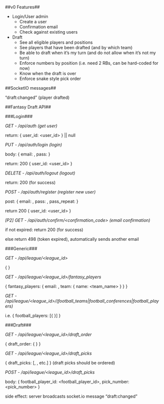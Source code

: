 ##v0 Features##

* Login/User admin
    * Create a user
    * Confirmation email
    * Check against existing users
* Draft
    * See all eligible players and positions
    * See players that have been drafted (and by which team)
    * Be able to draft when it’s my turn (and do not allow when it’s not my turn)
    * Enforce numbers by position (i.e. need 2 RBs, can be hard-coded for now)
    * Know when the draft is over
    * Enforce snake style pick order

##SocketIO messages##

“draft:changed” (player drafted)

##Fantasy Draft API##

###Login###


*GET - /api/auth (get user)*

return: { user_id: <user_id> } || null


*PUT - /api/auth/login (login)*

body: { email: <email>, pass: <pass> }

return: 200 { user_id: <user_id> }


*DELETE - /api/auth/logout (logout)*

return: 200 (for success)


*POST - /api/auth/register (register new user)*

post: { email: <email>, pass: <pass>, pass_repeat: <pass> }

return 200 { user_id: <user_id> }


*[P2] GET - /api/auth/confirm/<confirmation_code> (email confirmation)*

if not expired: return 200 (for success)

else return 498 (token expired), automatically sends another email


###Generic###


*GET - /api/league/<league_id>*

{ <FantasyLeague> }


*GET - /api/league/<league_id>/fantasy_players*

{ fantasy_players: { email: <email>, team: { name: <team_name> } } }


*GET - /api/league/<league_id>/(football_teams|football_conferences|football_players)*

i.e. { football_players: [{ <FootballPlayer> }] }


###Draft###

*GET - /api/league/<league_id>/draft_order*

{ draft_order: { <FantasyDraftOrder> } }


*GET - /api/league/<league_id>/draft_picks*

{ draft_picks: [<DraftPick>, <DraftPick>, etc.] } (draft picks should be ordered)


*POST - /api/league/<league_id>/draft_picks*

body: { football_player_id: <football_player_id>, pick_number: <pick_number> }

side effect: server broadcasts socket.io message “draft:changed”

